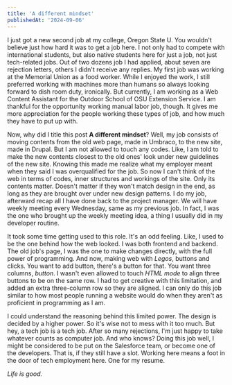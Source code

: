 ```yaml
---
title: 'A different mindset'
publishedAt: '2024-09-06'
---
```

I just got a new second job at my college, Oregon State U. You wouldn't believe
just how hard it was to get a job here. I not only had to compete with international
students, but also native students here for just a job, not just tech-related jobs.
Out of two dozens job I had applied, about seven are rejection letters, others I didn't
receive any replies. My first job was working at the Memorial Union as a food worker.
While I enjoyed the work, I still preferred working with machines more than humans so
always looking forward to dish room duty, ironically. But currently, I am working as a
Web Content Assistant for the Outdoor School of OSU Extension Service. I am thankful for
the opportunity working manual labor job, though. It gives me more appreciation for the
people working these types of job, and how much they have to put up with.

Now, why did I title this post **A different mindset**? Well, my job consists of moving
contents from the old web page, made in Umbraco, to the new site, made in Drupal. But I
am not allowed to touch any codes. Like, I am told to make the new contents closest to the
old ones' look under new guidelines of the new site. Knowing this made me realize what my
employer meant when they said I was overqualified for the job. So now I can't think of the
web in terms of codes, inner structures and workings of the site. Only its contents matter.
Doesn't matter if they won't match design in the end, as long as they are brought over under
new design patterns. I do my job, afterward recap all I have done back to the project manager. We will have
weekly meeting every Wednesday, same as my previous job. In fact, I was the one who brought
up the weekly meeting idea, a thing I usually did in my developer routine.

It took some time getting used to this role. It's an odd feeling. Like, I used to be the one behind
how the web looked. I was both frontend and backend. The old job's page, I was the one to make
changes directly, with the full power of programming. And now, making web with *Legos*,
buttons and clicks. You want to add button, there's a button for that. You want three columns, *button*.
I wasn't even allowed to touch *HTML mode* to align three buttons to be on the same row. I had to get creative with this limitation, and added an extra three-column row so they are aligned. I can only do this job similar
to how most people running a website would do when they aren't as proficient in programming as I am.

I could understand the reasoning behind this limited power. The design is decided by a higher power.
So it's wise not to mess with it too much. But hey, a tech job is a tech job. After so many rejections,
I'm just happy to take whatever counts as computer job. And who knows? Doing this job well, I might be
considered to be put on the Salesforce team, or become one of the developers. That is, if they still have
a slot. Working here means a foot in the door of tech employment here. One for my resume.

*Life is good.*

